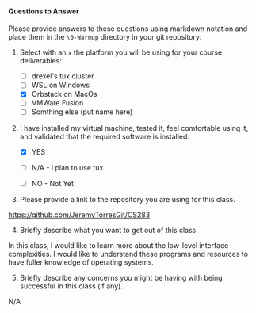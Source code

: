 #### Questions to Answer
Please provide answers to these questions using markdown notation and place them in the `\0-Warmup` directory in your git repository:

1. Select with an `x` the platform you will be using for your course deliverables:

    - [ ] drexel's tux cluster
    - [ ] WSL on Windows
    - [x] Orbstack on MacOs
    - [ ] VMWare Fusion
    - [ ] Somthing else (put name here)

2. I have installed my virtual machine, tested it, feel comfortable using it, and validated that the required software is installed:

    - [x] YES
    - [ ] N/A - I plan to use tux
    - [ ] NO - Not Yet


3. Please provide a link to the repository you are using for this class.

https://github.com/JeremyTorresGit/CS283

4. Briefly describe what you want to get out of this class.

In this class, I would like to learn more about the low-level interface complexities. I would like to understand these programs and resources to have fuller knowledge of operating systems. 

5. Briefly describe any concerns you might be having with being successful in this class (if any).

N/A
